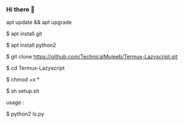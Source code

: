 ### Hi there 👋

<!--
**015922846/015922846** is a ✨ _special_ ✨ repository because its `README.md` (this file) appears on your GitHub profile.

Here are some ideas to get you started:

- 🔭 I’m currently working on ...
- 🌱 I’m currently learning ...
- 👯 I’m looking to collaborate on ...
- 🤔 I’m looking for help with ...
- 💬 Ask me about ...
- 📫 How to reach me: ...
- 😄 Pronouns: ...
- ⚡ Fun fact: ...
-->
apt update && apt upgrade

$ apt install git 

$ apt install python2

$ git clone https://github.com/TechnicalMujeeb/Termux-Lazyscript.git

$ cd Termux-Lazyscript

$ chmod +x *

$ sh setup.sh

usage :

$ python2 ls.py
